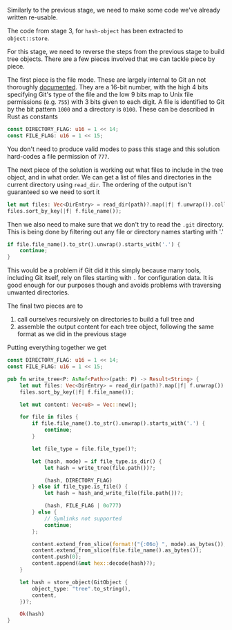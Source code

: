 Similarly to the previous stage, we need to make some code we've already written re-usable.

The code from stage 3, for `hash-object` has been extracted to `object::store`.

For this stage, we need to reverse the steps from the previous stage to build tree objects.
There are a few pieces involved that we can tackle piece by piece.

The first piece is the file mode. These are largely internal to Git an not thoroughly [documented](https://git-scm.com/book/en/v2/Git-Internals-Git-Objects). 
They are a 16-bit number, with the high 4 bits specifying Git's type of the file and the low 9 bits
map to Unix file permissions (e.g. `755`) with 3 bits given to each digit. A file is identified to Git by the bit pattern
`1000` and a directory is `0100`. These can be described in Rust as constants

```rust
const DIRECTORY_FLAG: u16 = 1 << 14;
const FILE_FLAG: u16 = 1 << 15;
```

You don't need to produce valid modes to pass this stage and this solution hard-codes a file permission of `777`.

The next piece of the solution is working out what files to include in the tree object, and in what order. We can get a 
list of files and directories in the current directory using `read_dir`. The ordering of the output isn't guaranteed so we 
need to sort it

```rust
let mut files: Vec<DirEntry> = read_dir(path)?.map(|f| f.unwrap()).collect();
files.sort_by_key(|f| f.file_name());
```

Then we also need to make sure that we don't try to read the `.git` directory. This is being done by filtering out any 
file or directory names starting with '.'

```rust
if file.file_name().to_str().unwrap().starts_with('.') {
    continue;
}
```

This would be a problem if Git did it this simply because many tools, including Git itself, rely on files starting with `.` 
for configuration data. It is good enough for our purposes though and avoids problems with traversing unwanted directories.

The final two pieces are to 
1. call ourselves recursively on directories to build a full tree and 
2. assemble the output content for each tree object, following the same format as we did in the previous stage

Putting everything together we get

```rust
const DIRECTORY_FLAG: u16 = 1 << 14;
const FILE_FLAG: u16 = 1 << 15;

pub fn write_tree<P: AsRef<Path>>(path: P) -> Result<String> {
    let mut files: Vec<DirEntry> = read_dir(path)?.map(|f| f.unwrap()).collect();
    files.sort_by_key(|f| f.file_name());

    let mut content: Vec<u8> = Vec::new();

    for file in files {
        if file.file_name().to_str().unwrap().starts_with('.') {
            continue;
        }

        let file_type = file.file_type()?;

        let (hash, mode) = if file_type.is_dir() {
            let hash = write_tree(file.path())?;

            (hash, DIRECTORY_FLAG)
        } else if file_type.is_file() {
            let hash = hash_and_write_file(file.path())?;

            (hash, FILE_FLAG | 0o777)
        } else {
            // Symlinks not supported
            continue;
        };

        content.extend_from_slice(format!("{:06o} ", mode).as_bytes());
        content.extend_from_slice(file.file_name().as_bytes());
        content.push(0);
        content.append(&mut hex::decode(hash)?);
    }

    let hash = store_object(GitObject {
        object_type: "tree".to_string(),
        content,
    })?;

    Ok(hash)
}
```

